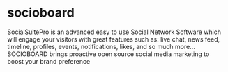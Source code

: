 socioboard
==========
SocialSuitePro is an advanced easy to use Social Network Software which will engage your visitors with great features such as: live chat, news feed, timeline, profiles, events, notifications, likes, and so much more... 
SOCIOBOARD brings proactive open source social media marketing
to boost your brand preference 
